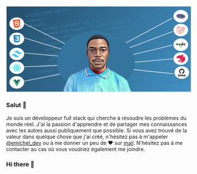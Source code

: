 ![alt text](https://raw.githubusercontent.com/Aripfizer/Aripfizer/main/aripfizer.png)

### Salut 👋

Je suis un développeur full stack qui cherche à résoudre les problèmes du monde réel. J'ai la passion d'apprendre et de partager mes connaissances avec les autres aussi publiquement que possible. 
Si vous avez trouvé de la valeur dans quelque chose que j'ai créé, n'hésitez pas à m'appeler [@emichel_dev](https://twitter.com/emichel_dev/) ou à me donner un peu de ♥ sur [mail](mailto:emicheldev@gmail.com). N'hésitez pas à me contacter au cas où vous voudriez également me joindre.


### Hi there 👋

<!--
**Aripfizer/Aripfizer** is a ✨ _special_ ✨ repository because its `README.md` (this file) appears on your GitHub profile.

Here are some ideas to get you started:

- 🔭 I’m currently working on ...
- 🌱 I’m currently learning ...
- 👯 I’m looking to collaborate on ...
- 🤔 I’m looking for help with ...
- 💬 Ask me about ...
- 📫 How to reach me: ...
- 😄 Pronouns: ...
- ⚡ Fun fact: ...
-->
